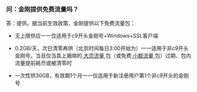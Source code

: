 ### 问：金刚提供免费流量吗？
答：提供。据当前生效政策，金刚提供以下免费流量包：<br>

- 无上限供应一一仅适用于c9开头金刚号+Windows+SSL客户端

- 0.2GB/天，次日清零再供（北京时间每日3:00开始为）一一适用于非c9开头金刚号，当且仅当其上捆绑的[ 大宗流量 ](https://a2zitpro.github.io/web/大宗流量)包（或免费[ 小额流量 ](https://a2zitpro.github.io/web/小额流量)包）过期、包内流量提前耗尽或被清零时

- 一次性供30GB，有效期1个月一一仅适用于新注册用户第1个非c9开头的金刚号

